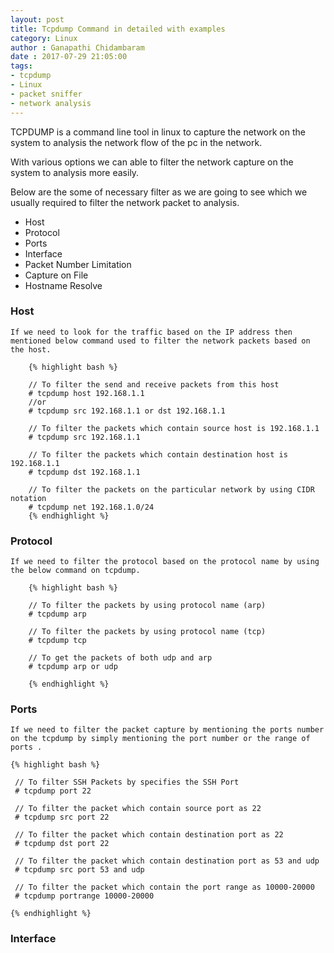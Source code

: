 ```yaml
---
layout: post
title: Tcpdump Command in detailed with examples
category: Linux
author : Ganapathi Chidambaram
date : 2017-07-29 21:05:00
tags: 
- tcpdump
- Linux
- packet sniffer
- network analysis
---
```


TCPDUMP is a command line tool in linux to capture the network on the system to analysis the network flow of the pc in the network.

With various options we can able to filter the network capture on the system to analysis more easily.

Below are the some of necessary filter as we are going to see which we usually required to filter the network packet to analysis.
    
- Host
- Protocol
- Ports
- Interface
- Packet Number Limitation
- Capture on File
- Hostname Resolve

### Host
    
    If we need to look for the traffic based on the IP address then mentioned below command used to filter the network packets based on the host.

        {% highlight bash %}

        // To filter the send and receive packets from this host
        # tcpdump host 192.168.1.1
        //or
        # tcpdump src 192.168.1.1 or dst 192.168.1.1

        // To filter the packets which contain source host is 192.168.1.1
        # tcpdump src 192.168.1.1

        // To filter the packets which contain destination host is 192.168.1.1
        # tcpdump dst 192.168.1.1

        // To filter the packets on the particular network by using CIDR notation
        # tcpdump net 192.168.1.0/24
        {% endhighlight %}

### Protocol

    If we need to filter the protocol based on the protocol name by using the below command on tcpdump.

        {% highlight bash %}

        // To filter the packets by using protocol name (arp)
        # tcpdump arp

        // To filter the packets by using protocol name (tcp)
        # tcpdump tcp 

        // To get the packets of both udp and arp
        # tcpdump arp or udp

        {% endhighlight %}

### Ports

    If we need to filter the packet capture by mentioning the ports number on the tcpdump by simply mentioning the port number or the range of ports .

    {% highlight bash %}

     // To filter SSH Packets by specifies the SSH Port
     # tcpdump port 22

     // To filter the packet which contain source port as 22
     # tcpdump src port 22
    
     // To filter the packet which contain destination port as 22
     # tcpdump dst port 22

     // To filter the packet which contain destination port as 53 and udp
     # tcpdump src port 53 and udp

     // To filter the packet which contain the port range as 10000-20000
     # tcpdump portrange 10000-20000

    {% endhighlight %}

### Interface